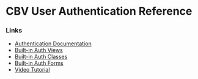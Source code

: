 # CBV User Authentication Reference
### Links

* <a href="https://docs.djangoproject.com/en/5.0/topics/auth/default/" target="_blank">Authentication Documentation</a>
* <a href="https://docs.djangoproject.com/en/5.0/topics/auth/default/#module-django.contrib.auth.views" target="_blank">Built-in Auth Views</a>
* <a href="https://docs.djangoproject.com/en/5.0/topics/auth/default/#all-authentication-views" target="_blank">Built-in Auth Classes</a>
* <a href="https://docs.djangoproject.com/en/5.0/topics/auth/default/#module-django.contrib.auth.forms" target="_blank">Built-in Auth Forms</a>
* <a href="https://www.youtube.com/watch?v=WuyKxdLcw3w&t=3619s" target="_blank">Video Tutorial</a>
<!-- * <a href="" target="_blank">Template</a> -->